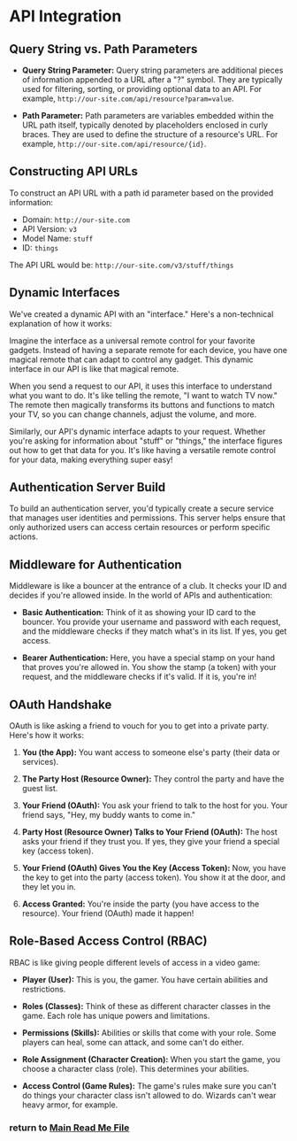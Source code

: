 # API Integration

## Query String vs. Path Parameters

- **Query String Parameter:** Query string parameters are additional pieces of information appended to a URL after a "?" symbol. They are typically used for filtering, sorting, or providing optional data to an API. For example, `http://our-site.com/api/resource?param=value`.

- **Path Parameter:** Path parameters are variables embedded within the URL path itself, typically denoted by placeholders enclosed in curly braces. They are used to define the structure of a resource's URL. For example, `http://our-site.com/api/resource/{id}`.

## Constructing API URLs

To construct an API URL with a path id parameter based on the provided information:

- Domain: `http://our-site.com`
- API Version: `v3`
- Model Name: `stuff`
- ID: `things`

The API URL would be: `http://our-site.com/v3/stuff/things`

## Dynamic Interfaces

We've created a dynamic API with an "interface." Here's a non-technical explanation of how it works:

Imagine the interface as a universal remote control for your favorite gadgets. Instead of having a separate remote for each device, you have one magical remote that can adapt to control any gadget. This dynamic interface in our API is like that magical remote.

When you send a request to our API, it uses this interface to understand what you want to do. It's like telling the remote, "I want to watch TV now." The remote then magically transforms its buttons and functions to match your TV, so you can change channels, adjust the volume, and more.

Similarly, our API's dynamic interface adapts to your request. Whether you're asking for information about "stuff" or "things," the interface figures out how to get that data for you. It's like having a versatile remote control for your data, making everything super easy!

## Authentication Server Build

To build an authentication server, you'd typically create a secure service that manages user identities and permissions. This server helps ensure that only authorized users can access certain resources or perform specific actions.

## Middleware for Authentication

Middleware is like a bouncer at the entrance of a club. It checks your ID and decides if you're allowed inside. In the world of APIs and authentication:

- **Basic Authentication:** Think of it as showing your ID card to the bouncer. You provide your username and password with each request, and the middleware checks if they match what's in its list. If yes, you get access.

- **Bearer Authentication:** Here, you have a special stamp on your hand that proves you're allowed in. You show the stamp (a token) with your request, and the middleware checks if it's valid. If it is, you're in!

## OAuth Handshake

OAuth is like asking a friend to vouch for you to get into a private party. Here's how it works:

1. **You (the App):** You want access to someone else's party (their data or services).

2. **The Party Host (Resource Owner):** They control the party and have the guest list.

3. **Your Friend (OAuth):** You ask your friend to talk to the host for you. Your friend says, "Hey, my buddy wants to come in."

4. **Party Host (Resource Owner) Talks to Your Friend (OAuth):** The host asks your friend if they trust you. If yes, they give your friend a special key (access token).

5. **Your Friend (OAuth) Gives You the Key (Access Token):** Now, you have the key to get into the party (access token). You show it at the door, and they let you in.

6. **Access Granted:** You're inside the party (you have access to the resource). Your friend (OAuth) made it happen!

## Role-Based Access Control (RBAC)

RBAC is like giving people different levels of access in a video game:

- **Player (User):** This is you, the gamer. You have certain abilities and restrictions.

- **Roles (Classes):** Think of these as different character classes in the game. Each role has unique powers and limitations.

- **Permissions (Skills):** Abilities or skills that come with your role. Some players can heal, some can attack, and some can't do either.

- **Role Assignment (Character Creation):** When you start the game, you choose a character class (role). This determines your abilities.

- **Access Control (Game Rules):** The game's rules make sure you can't do things your character class isn't allowed to do. Wizards can't wear heavy armor, for example.

 ### return to [Main Read Me File](./README.md)